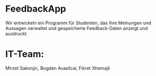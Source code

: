 # FeedbackApp

Wir entwickeln ein Programm für Studenten, das ihre Meinungen und Aussagen verwaltet und gespeicherte Feedback-Daten anzeigt und ausdruckt.

# IT-Team:
Mirzet Sakonjic,
Bogdan Avasilcai,
Fikret Xhemajli
